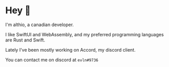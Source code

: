 # Hey 👋

I'm althio, a canadian developer. 

I like SwiftUI and WebAssembly, and my preferred programming languages are Rust and Swift. 

Lately I've been mostly working on Accord, my discord client.

You can contact me on discord at `evln#9736`
